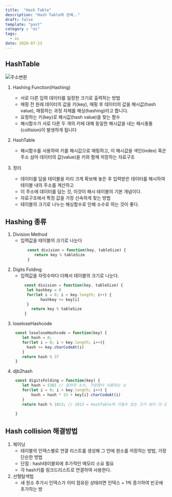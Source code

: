 ```yaml
---
title:  "Hash Table"
description: "Hash Table에 관해.."
draft: false
template: "post"
category : "os"
tags:
  - os
date: 2020-07-23
---
```

## HashTable
![주소변환](https://upload.wikimedia.org/wikipedia/commons/thumb/7/7d/Hash_table_3_1_1_0_1_0_0_SP.svg/1920px-Hash_table_3_1_1_0_1_0_0_SP.svg.png)

  1. Hashing Function(Hashing) 
     - 서로 다른 입력 데이터를 일정한 크기로 출력하는 방법
     - 매핑 전 원래 데이터의 값을 키(key), 매핑 후 데이터의 값을 해시값(hash value), 매핑하는 과정 자체를 해싱(hashing)라고 합니다.
     - 요청하는 키(key)로 해시값(hash value)을 찾는 함수
     - 해시함수가 서로 다른 두 개의 키에 대해 동일한 해시값을 내는 해시충돌(collision)이 발생하게 됩니다

  2. HashTable 
     - 해시함수를 사용하여 키를 해시값으로 매핑하고, 이 해시값을 색인(index) 혹은 주소 삼아 데이터의 값(value)을 키와 함께 저장하는 자료구조
   
  3. 정리
     - 데이터를 담을 테이블을 미리 크게 확보해 놓은 후 입력받은 데이터를 해시하여 테이블 내의 주소를 계산하고
     - 이 주소에 데이터를 담는 것, 이것이 해시 테이블의 기본 개념이다.
     - 자료구조에서 특정 값을 가장 신속하게 찾는 방법
     - 테이블의 크기로 나누는 해싱함수로 인해 소수로 하는 것이 좋다.

## Hashing 종류
  1. Division Method
     - 입력값을 테이블의 크기로 나눈다
       ```js
          const division = function(key, tableSize) {    
             return key % tableSize
          }
       ```
  2. Digits Folding
      - 입력값을 자릿수마다 더해서 테이블의 크기로 나눈다.
       ```js
            const division = function(key, tableSize) {    
             let hashkey = 0
             for(let i = 0; i < key.length; i++) {
                   hashkey += key[i]
             }
               return key % tableSize
            }
       ```
  3. loseloseHashcode
       ```js
        const loseloseHashcode = function(key) {
           let hash = 0;
           for(let i = 0; i < key.length; i++){
             hash += key.charCodeAt(i)
           }
           return hash % 37 
        }
       ```
  4. djb2hash
       ```js
        const digitsFolding = function(key) {
           let hash = 5381 // 임의의 소수, 가장많이 사용되는 소
           for(let i = 0; i < key.length; i++) {
               hash = hash * 33 + key[i].charCodeAt(i)
           }
           return hash % 1013; // 1013 = HashTable의 가질수 있는 크기 보다 더 큰 수의 소수
          
        }
       ```
     
## Hash collision 해결방법
  1. 체이닝
      - 테이블의 인덱스별로 연결 리스트를 생성해 그 안에 원소를 저장하는 방법, 가장 단순한 방법
      - 단점 : hash테이블외에 추가적인 메모리 소요 필요
      - 각 hash키를 링크드리스트로 연결하여 사용한다.
  2. 선형탐색법
     - 새 원소 추가시 인덱스가 이미 점유된 상태라면 인덱스 + 1씩 증가하여 빈곳에 추가하는 방    


